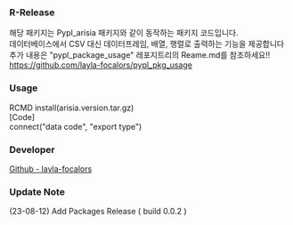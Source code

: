 ### R-Release

해당 패키지는 Pypl_arisia 패키지와 같이 동작하는 패키지 코드입니다.   
데이터베이스에서 CSV 대신 데이터프레임, 배열, 행렬로 출력하는 기능을 제공합니다  
추가 내용은 "pypl_package_usage" 레포지트리의 Reame.md를 참조하세요!!   
https://github.com/layla-focalors/pypl_pkg_usage

### Usage
RCMD install(arisia.version.tar.gz)   
[Code]   
connect("data code", "export type")

### Developer
[Github - layla-focalors](https://github.com/layla-focalors)

### Update Note
(23-08-12) Add Packages Release ( build 0.0.2 ) 

